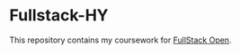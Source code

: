 # Fullstack-HY

This repository contains my coursework for [FullStack Open](https://fullstackopen.com/).
